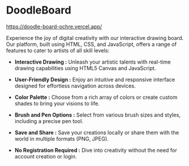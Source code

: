 # DoodleBoard

https://doodle-board-ochre.vercel.app/

Experience the joy of digital creativity with our interactive drawing board. Our platform, built using HTML, CSS, and JavaScript, offers a range of features to cater to artists of all skill levels:

* **Interactive Drawing :** Unleash your artistic talents with real-time drawing capabilities using HTML5 Canvas and JavaScript.

* **User-Friendly Design :** Enjoy an intuitive and responsive interface designed for effortless navigation across devices.

* **Color Palette :** Choose from a rich array of colors or create custom shades to bring your visions to life.

* **Brush and Pen Options :** Select from various brush sizes and styles, including a precise pen tool.

* **Save and Share :** Save your creations locally or share them with the world in multiple formats (PNG, JPEG).

* **No Registration Required :** Dive into creativity without the need for account creation or login.
